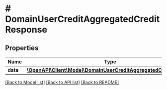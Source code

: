 # # DomainUserCreditAggregatedCreditResponse

## Properties

Name | Type | Description | Notes
------------ | ------------- | ------------- | -------------
**data** | [**\OpenAPI\Client\Model\DomainUserCreditAggregatedCreditEvents[]**](DomainUserCreditAggregatedCreditEvents.md) |  |

[[Back to Model list]](../../README.md#models) [[Back to API list]](../../README.md#endpoints) [[Back to README]](../../README.md)
